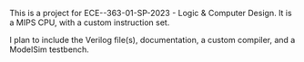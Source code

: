 This is a project for ECE--363-01-SP-2023 - Logic & Computer Design.
It is a MIPS CPU, with a custom instruction set. 

I plan to include the Verilog file(s), documentation, a custom compiler, and a ModelSim testbench.